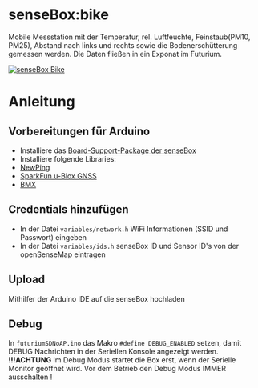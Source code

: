 # senseBox:bike 
Mobile Messstation mit der Temperatur, rel. Luftfeuchte, Feinstaub(PM10, PM25), Abstand nach links und rechts sowie die Bodenerschütterung gemessen werden. Die Daten fließen in ein Exponat im Futurium. 


[![senseBox Bike](https://raw.githubusercontent.com/sensebox/senseBox-bike-Arduino/main/senseBox_bike.png "senseBox Bike")](https://raw.githubusercontent.com/sensebox/senseBox-bike-Arduino/main/senseBox_bike.png "senseBox Bike")


# Anleitung 
## Vorbereitungen für Arduino 
 - Installiere das [Board-Support-Package der senseBox](https://docs.sensebox.de/arduino/board-support-package-installieren/ "Board-Support-Package der senseBxo") 
 - Installiere folgende Libraries: 
  - [NewPing](https://www.arduino.cc/reference/en/libraries/newping "NewPing")
  - [SparkFun u-Blox GNSS](https://www.arduino.cc/reference/en/libraries/sparkfun-u-blox-gnss-arduino-library/tp:// "SparkFun u-Blox GNSS")
  - [BMX](https://github.com/sensebox/BMX)
  
## Credentials hinzufügen 
 - In der Datei `variables/network.h` WiFi Informationen (SSID und Passwort) eingeben 
 - In der Datei `variables/ids.h` senseBox ID und Sensor ID's von der openSenseMap eintragen 

## Upload
Mithilfer der Arduino IDE auf die senseBox hochladen 

## Debug 

In `futuriumSDNoAP.ino` das Makro `#define DEBUG_ENABLED` setzen, damit DEBUG Nachrichten in der Seriellen Konsole angezeigt werden. <b>!!!ACHTUNG</b> Im Debug Modus startet die Box erst, wenn der Serielle Monitor geöffnet wird. Vor dem Betrieb den Debug Modus IMMER ausschalten !

